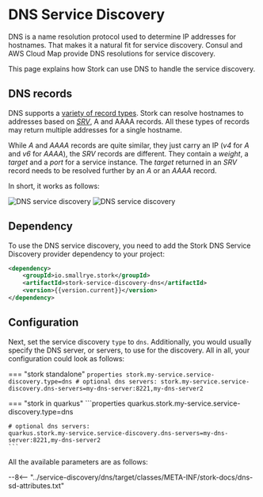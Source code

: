 # DNS Service Discovery

DNS is a name resolution protocol used to determine IP addresses for hostnames.
That makes it a natural fit for service discovery.
Consul and AWS Cloud Map provide DNS resolutions for service discovery.

This page explains how Stork can use DNS to handle the service discovery.

## DNS records

DNS supports a [variety of record types](https://en.wikipedia.org/wiki/List_of_DNS_record_types). Stork can resolve hostnames to addresses based on [_SRV_](https://en.wikipedia.org/wiki/SRV_record), A and AAAA records. 
All these types of records may return multiple addresses for a single hostname.

While _A_ and _AAAA_ records are quite similar, they just carry an IP (_v4_ for _A_ and _v6_ for _AAAA_), the _SRV_ records are different.
They contain a _weight_, a _target_ and a _port_ for a service instance.
The _target_ returned in an _SRV_ record needs to be resolved further by an _A_ or an _AAAA_ record.

In short, it works as follows:

![DNS service discovery](../target/srv_sequence.svg#only-light)
![DNS service discovery](../target/srv_sequence_dark.svg#only-dark)

## Dependency

To use the DNS service discovery, you need to add the Stork DNS Service Discovery provider dependency to your project:

```xml
<dependency>
    <groupId>io.smallrye.stork</groupId>
    <artifactId>stork-service-discovery-dns</artifactId>
    <version>{{version.current}}</version>
</dependency>
```

## Configuration

Next, set the service discovery `type` to `dns`.
Additionally, you would usually specify the DNS server, or servers, to use for the discovery. 
All in all, your configuration could look as follows:

=== "stork standalone"
    ```properties
    stork.my-service.service-discovery.type=dns
    # optional dns servers:
    stork.my-service.service-discovery.dns-servers=my-dns-server:8221,my-dns-server2
    ```

=== "stork in quarkus"
    ```properties
    quarkus.stork.my-service.service-discovery.type=dns

    # optional dns servers:
    quarkus.stork.my-service.service-discovery.dns-servers=my-dns-server:8221,my-dns-server2
    ```

All the available parameters are as follows:

--8<-- "../service-discovery/dns/target/classes/META-INF/stork-docs/dns-sd-attributes.txt"